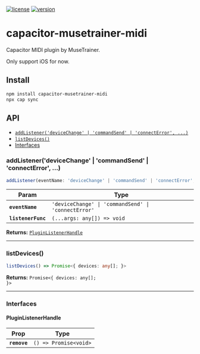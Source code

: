 [![license](https://img.shields.io/badge/license-MIT-blue.svg)](https://github.com/musetrainer/capacitor-musetrainer-midi/blob/master/LICENSE)
[![version](https://img.shields.io/npm/v/capacitor-musetrainer-midi/latest.svg)](https://www.npmjs.com/package/capacitor-musetrainer-midi)
  
# capacitor-musetrainer-midi

Capacitor MIDI plugin by MuseTrainer.

Only support iOS for now.

## Install

```bash
npm install capacitor-musetrainer-midi
npx cap sync
```

## API

<docgen-index>

* [`addListener('deviceChange' | 'commandSend' | 'connectError', ...)`](#addlistenerdevicechange--commandsend--connecterror)
* [`listDevices()`](#listdevices)
* [Interfaces](#interfaces)

</docgen-index>

<docgen-api>
<!--Update the source file JSDoc comments and rerun docgen to update the docs below-->

### addListener('deviceChange' | 'commandSend' | 'connectError', ...)

```typescript
addListener(eventName: 'deviceChange' | 'commandSend' | 'connectError', listenerFunc: (...args: any[]) => void) => PluginListenerHandle
```

| Param              | Type                                                           |
| ------------------ | -------------------------------------------------------------- |
| **`eventName`**    | <code>'deviceChange' \| 'commandSend' \| 'connectError'</code> |
| **`listenerFunc`** | <code>(...args: any[]) =&gt; void</code>                       |

**Returns:** <code><a href="#pluginlistenerhandle">PluginListenerHandle</a></code>

--------------------


### listDevices()

```typescript
listDevices() => Promise<{ devices: any[]; }>
```

**Returns:** <code>Promise&lt;{ devices: any[]; }&gt;</code>

--------------------


### Interfaces


#### PluginListenerHandle

| Prop         | Type                                      |
| ------------ | ----------------------------------------- |
| **`remove`** | <code>() =&gt; Promise&lt;void&gt;</code> |

</docgen-api>
